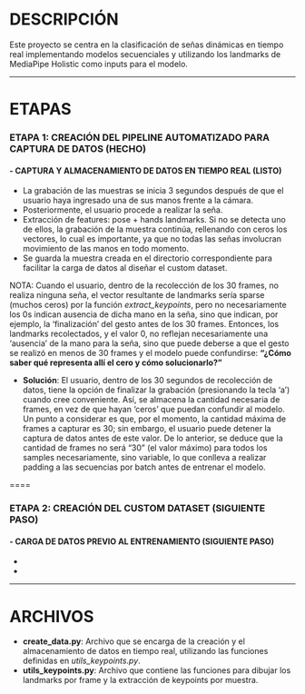 # DESCRIPCIÓN
Este proyecto se centra en la clasificación de señas dinámicas en tiempo real implementando modelos secuenciales y utilizando los landmarks de MediaPipe Holistic como inputs para el modelo.

----

# ETAPAS
### ETAPA 1: CREACIÓN DEL PIPELINE AUTOMATIZADO PARA CAPTURA DE DATOS (HECHO)
#### - CAPTURA Y ALMACENAMIENTO DE DATOS EN TIEMPO REAL (LISTO)
  - La grabación de las muestras se inicia 3 segundos después de que el usuario haya ingresado una de sus manos frente a la cámara.
  -  Posteriormente, el usuario procede a realizar la seña.
  - Extracción de features: pose + hands landmarks. Si no se detecta uno de ellos, la grabación de la muestra continúa, rellenando con ceros los vectores, lo cual es importante, ya que no todas las señas involucran   movimiento de las manos en todo momento.
  - Se guarda la muestra creada en el directorio correspondiente para facilitar la carga de datos al diseñar el custom dataset.

NOTA: Cuando el usuario, dentro de la recolección de los 30 frames, no realiza ninguna seña, el vector resultante de landmarks sería sparse (muchos ceros) por la función *extract_keypoints*, pero no necesariamente los 0s indican ausencia de dicha mano en la seña, sino que indican, por ejemplo, la ‘finalización’ del gesto antes de los 30 frames. Entonces, los landmarks recolectados, y el valor 0, no reflejan necesariamente una ‘ausencia’ de la mano para la seña, sino que puede deberse a que el gesto se realizó en menos de 30 frames y el modelo puede confundirse:
 **“¿Cómo saber qué representa allí el cero y cómo solucionarlo?”**
  - **Solución**: El usuario, dentro de los 30 segundos de recolección de datos, tiene la opción de finalizar la grabación (presionando la tecla ‘a’) cuando cree conveniente. Así, se almacena la cantidad necesaria de frames, en vez de que hayan ‘ceros’ que puedan confundir al modelo. Un punto a considerar es que, por el momento, la cantidad máxima de frames a capturar es 30; sin embargo, el usuario puede detener la captura de datos antes de este valor.
De lo anterior, se deduce que la cantidad de frames no será “30” (el valor máximo) para todos los samples necesariamente, sino variable, lo que conlleva a realizar padding a las secuencias por batch antes de entrenar el modelo.


====

### ETAPA 2: CREACIÓN DEL CUSTOM DATASET (SIGUIENTE PASO)
#### - CARGA DE DATOS PREVIO AL ENTRENAMIENTO (SIGUIENTE PASO)
  -
  -
----

# ARCHIVOS
- **create_data.py**: Archivo que se encarga de la creación y el almacenamiento de datos en tiempo real, utilizando las funciones definidas en *utils_keypoints.py*.
- **utils_keypoints.py**: Archivo que contiene las funciones para dibujar los landmarks por frame y la extracción de keypoints por muestra.
